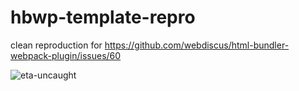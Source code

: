 # hbwp-template-repro

clean reproduction for https://github.com/webdiscus/html-bundler-webpack-plugin/issues/60

![eta-uncaught](https://github.com/Kiirani/hbwp-template-repro/assets/3580657/49a71cf9-669f-4850-874d-b2a0fcb77eb7)

